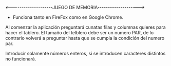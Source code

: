 <--------------------JUEGO DE MEMORIA-------------------->
- Funciona tanto en FireFox como en Google Chrome.

Al comenzar la aplicación preguntará cunatas filas y columnas quieres para hacer el tablero. El tamaño del telblero debe ser un numero PAR, de lo contrario volverá a preguntar hasta que se cumpla la condición del numero par.

Introducir solamente números enteros, si se introducen caracteres distintos no funcionará.

